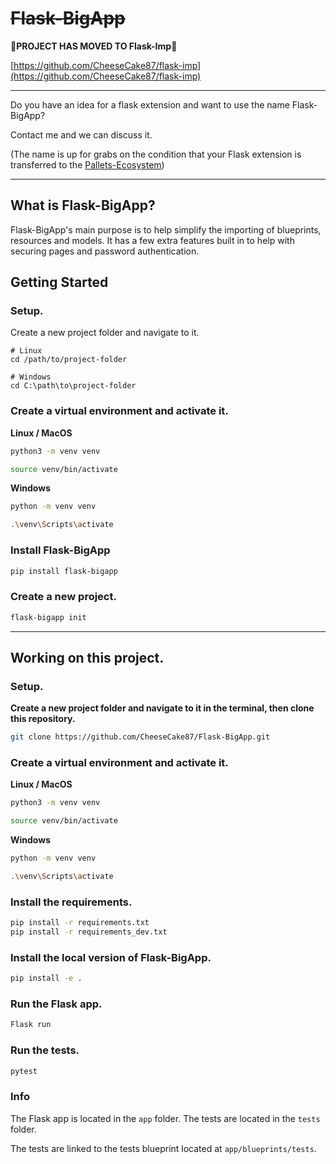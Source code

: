# ~~Flask-BigApp~~

**🚨PROJECT HAS MOVED TO Flask-Imp🚨**

[https://github.com/CheeseCake87/flask-imp](https://github.com/CheeseCake87/flask-imp)

---

Do you have an idea for a flask extension and want to use the name 
Flask-BigApp? 

Contact me and we can discuss it.

(The name is up for grabs on the condition that your Flask extension is 
transferred to the [Pallets-Ecosystem](https://github.com/pallets-eco))

---

## What is Flask-BigApp?

Flask-BigApp's main purpose is to help simplify the importing of blueprints, resources and models.
It has a few extra features built in to help with securing pages and password authentication.

## Getting Started

### Setup.

Create a new project folder and navigate to it.

```text
# Linux
cd /path/to/project-folder

# Windows
cd C:\path\to\project-folder
```

### Create a virtual environment and activate it.

**Linux / MacOS**

```bash
python3 -m venv venv
```

```bash
source venv/bin/activate
```

**Windows**

```bash
python -m venv venv
```

```bash
.\venv\Scripts\activate
```

### Install Flask-BigApp

```bash
pip install flask-bigapp
```

### Create a new project.

```bash
flask-bigapp init
```

---

## Working on this project.

### Setup.

**Create a new project folder and navigate to it in the terminal, then clone this repository.**

```bash
git clone https://github.com/CheeseCake87/Flask-BigApp.git
```

### Create a virtual environment and activate it.

**Linux / MacOS**

```bash
python3 -m venv venv
```

```bash
source venv/bin/activate
```

**Windows**

```bash
python -m venv venv
```

```bash
.\venv\Scripts\activate
```

### Install the requirements.

```bash
pip install -r requirements.txt
pip install -r requirements_dev.txt
```

### Install the local version of Flask-BigApp.

```bash
pip install -e .
```

### Run the Flask app.

```bash
Flask run
```

### Run the tests.

```bash
pytest
```

### Info

The Flask app is located in the `app` folder. The tests are located in the `tests` folder.

The tests are linked to the tests blueprint located at `app/blueprints/tests`.